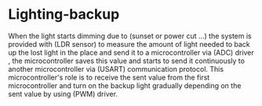 # Lighting-backup
When the light starts dimming due to (sunset or power cut ...) the system is provided with (LDR sensor) to measure the amount of light needed to
back up the lost light in the place and send it to a microcontroller via (ADC) driver , the microcontroller saves this value and starts to send 
it continuously to another microcontroller via (USART) communication protocol. 
This microcontroller's role is to receive the sent value from the first microcontroller and turn on the backup light gradually depending on the 
sent value by using (PWM) driver.
